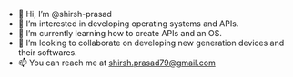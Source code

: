 - 👋 Hi, I’m @shirsh-prasad
- 👀 I’m interested in developing operating systems and APIs.
- 🌱 I’m currently learning how to create APIs and an OS.
- 💞️ I’m looking to collaborate on developing new generation devices and their softwares.
- 📫 You can reach me at shirsh.prasad79@gmail.com

<!---
shirsh-prasad/shirsh-prasad is a ✨ special ✨ repository because its `README.md` (this file) appears on your GitHub profile.
You can click the Preview link to take a look at your changes.
--->
